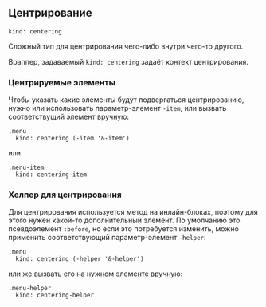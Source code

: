 ---
---

## Центрирование

    kind: centering

Сложный тип для центрирования чего-либо внутри чего-то другого.

Враппер, задаваемый `kind: centering` задаёт контект центрирования.

### Центрируемые элементы

Чтобы указать какие элементы будут подвергаться центрированию, нужно или использовать параметр-элемент `-item`, или вызвать соответствущий элемент вручную:

    .menu
      kind: centering (-item '&-item')

или

    .menu-item
      kind: centering-item

### Хелпер для центрирования

Для центрирования используется метод на инлайн-блоках, поэтому для этого нужен какой-то дополнительный элемент. По умолчанию это псевдоэлемент `:before`, но если это потребуется изменить, можно применить соответствующий параметр-элемент `-helper`:

    .menu
      kind: centering (-helper '&-helper')
    
или же вызвать его на нужном элементе вручную:

    .menu-helper
      kind: centering-helper
